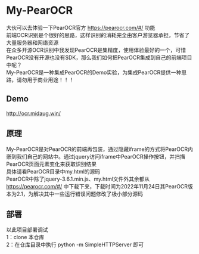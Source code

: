 # My-PearOCR
大伙可以去体验一下PearOCR官方 https://pearocr.com/#/ 功能   
前端OCR识别是个很好的思路，这样识别的消耗完全由客户游览器承担，节省了大量服务器和网络资源   
在众多开源OCR识别中我发现PearOCR是集精度，使用体验最好的一个，可惜PearOCR没有开源也没有SDK，那么我们如何把PearOCR集成到自己的前端项目中呢？    
My-PearOCR是一种集成PearOCR的Demo实验，为集成PearOCR提供一种思路，请勿用于商业用途！！！    



## Demo
http://ocr.midaug.win/

   
## 原理
My-PearOCR是对PearOCR的前端再包装，通过隐藏iframe的方式将PearOCR内嵌到我们自己的网站中。通过jquery访问iframe中PearOCR操作按钮，并扫描PearOCR页面元素变化来获取识别结果   
具体请看PearOCR目录中my.html的源码   
PearOCR中除了jquery-3.6.1.min.js、my.html文件外其余都从 https://pearocr.com/#/ 中下载下来，下载时间为2022年11月24日其PearOCR版本为2.1，为解决其中一些运行错误问题修改了极小部分源码

## 部署
以此项目部署调试   
1：clone 本仓库    
2：在仓库目录中执行 python -m SimpleHTTPServer 即可

